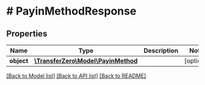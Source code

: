 # # PayinMethodResponse

## Properties

Name | Type | Description | Notes
------------ | ------------- | ------------- | -------------
**object** | [**\TransferZero\Model\PayinMethod**](PayinMethod.md) |  | [optional] 

[[Back to Model list]](../../README.md#documentation-for-models) [[Back to API list]](../../README.md#documentation-for-api-endpoints) [[Back to README]](../../README.md)


